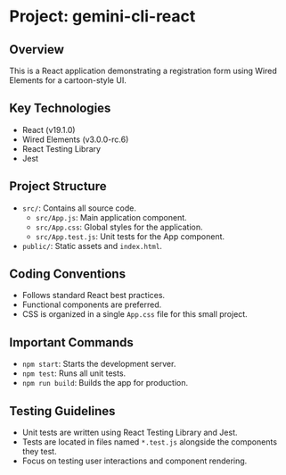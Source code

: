 # Project: gemini-cli-react

## Overview
This is a React application demonstrating a registration form using Wired Elements for a cartoon-style UI.

## Key Technologies
- React (v19.1.0)
- Wired Elements (v3.0.0-rc.6)
- React Testing Library
- Jest

## Project Structure
- `src/`: Contains all source code.
  - `src/App.js`: Main application component.
  - `src/App.css`: Global styles for the application.
  - `src/App.test.js`: Unit tests for the App component.
- `public/`: Static assets and `index.html`.

## Coding Conventions
- Follows standard React best practices.
- Functional components are preferred.
- CSS is organized in a single `App.css` file for this small project.

## Important Commands
- `npm start`: Starts the development server.
- `npm test`: Runs all unit tests.
- `npm run build`: Builds the app for production.

## Testing Guidelines
- Unit tests are written using React Testing Library and Jest.
- Tests are located in files named `*.test.js` alongside the components they test.
- Focus on testing user interactions and component rendering.
